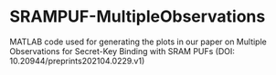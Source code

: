 # SRAMPUF-MultipleObservations
MATLAB code used for generating the plots in our paper on Multiple Observations for Secret-Key Binding with SRAM PUFs (DOI: 10.20944/preprints202104.0229.v1)
